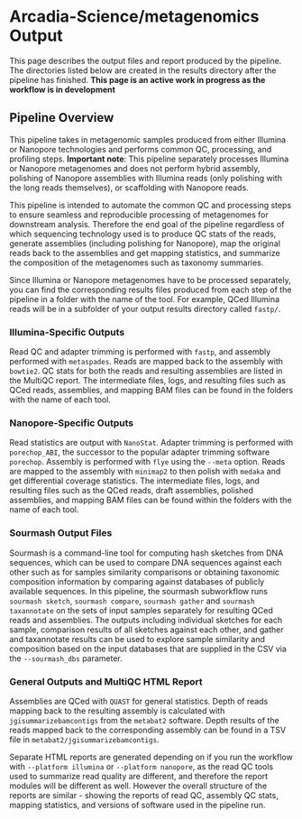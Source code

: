 # Arcadia-Science/metagenomics Output

This page describes the output files and report produced by the pipeline. The directories listed below are created in the results directory after the pipeline has finished.
**This page is an active work in progress as the workflow is in development**

## Pipeline Overview

This pipeline takes in metagenomic samples produced from either Illumina or Nanopore technologies and performs common QC, processing, and profiling steps. **Important note**: This pipeline separately processes Illumina or Nanopore metagenomes and does not perform hybrid assembly, polishing of Nanopore assemblies with Illumina reads (only polishing with the long reads themselves), or scaffolding with Nanopore reads.

This pipeline is intended to automate the common QC and processing steps to ensure seamless and reproducible processing of metagenomes for downstream analysis. Therefore the end goal of the pipeline regardless of which sequencing technology used is to produce QC stats of the reads, generate assemblies (including polishing for Nanopore), map the original reads back to the assemblies and get mapping statistics, and summarize the composition of the metagenomes such as taxonomy summaries. 

Since Illumina or Nanopore metagenomes have to be processed separately, you can find the corresponding results files produced from each step of the pipeline in a folder with the name of the tool. For example, QCed Illumina reads will be in a subfolder of your output results directory called `fastp/`.

### Illumina-Specific Outputs

Read QC and adapter trimming is performed with `fastp`, and assembly performed with `metaspades`. Reads are mapped back to the assembly with `bowtie2`. QC stats for both the reads and resulting assemblies are listed in the MultiQC report. The intermediate files, logs, and resulting files such as QCed reads, assemblies, and mapping BAM files can be found in the folders with the name of each tool.

### Nanopore-Specific Outputs

Read statistics are output with `NanoStat`. Adapter trimming is performed with `porechop_ABI`, the successor to the popular adapter trimming software `porechop`. Assembly is performed with `flye` using the `--meta` option. Reads are mapped to the assembly with `minimap2` to then polish with `medaka` and get differential coverage statistics. The intermediate files, logs, and resulting files such as the QCed reads, draft assemblies, polished assemblies, and mapping BAM files can be found within the folders with the name of each tool.

### Sourmash Output Files

Sourmash is a command-line tool for computing hash sketches from DNA sequences, which can be used to compare DNA sequences against each other such as for samples similarity comparisons or obtaining taxonomic composition information by comparing against databases of publicly available sequences. In this pipeline, the sourmash subworkflow runs `sourmash sketch`, `sourmash compare`, `sourmash gather` and `sourmash taxannotate` on the sets of input samples separately for resulting QCed reads and assemblies. The outputs including individual sketches for each sample, comparison results of all sketches against each other, and gather and taxannotate results can be used to explore sample similarity and composition based on the input databases that are supplied in the CSV via the `--sourmash_dbs` parameter.

### General Outputs and MultiQC HTML Report

Assemblies are QCed with `QUAST` for general statistics. Depth of reads mapping back to the resulting assembly is calculated with `jgisummarizebamcontigs` from the `metabat2` software. Depth results of the reads mapped back to the corresponding assembly can be found in a TSV file in `metabat2/jgisummarizebamcontigs`.

Separate HTML reports are generated depending on if you run the workflow with `--platform illumina` or `--platform nanopore`, as the read QC tools used to summarize read quality are different, and therefore the report modules will be different as well. However the overall structure of the reports are similar - showing the reports of read QC, assembly QC stats, mapping statistics, and versions of software used in the pipeline run.
